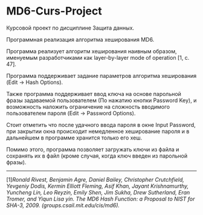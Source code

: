 # MD6-Curs-Project
Курсовой проект по дисциплине Защита данных.

Программная реализация алгоритма хеширования MD6.

Программа реализует алгоритм хеширования наивным образом,
именуемым разработчиками как layer-by-layer mode of operation [1, с. 47].

Программа поддерживает задание параметров алгоритма хеширования (Edit -> Hash Options).

Также программа поддерживает ввод ключа на основе парольной фразы задаваемой пользователем (По нажатию кнопки Password Key), и возможность наложить ограничение на сложность вводимого пользователем пароля (Edit -> Password Options).

Стоит отметить что после удачного ввода пароля в окне Input Password, при закрытии окна происходит немедленное хеширование пароля и в дальнейшем в программе хранится только его хеш.

Помимо этого, программа позволяет загружать ключи из файла и сохранять их в файл (кроме случая, когда ключ введен из парольной фразы).
___
[1]*Ronald Rivest, Benjamin Agre, Daniel Bailey, Christopher Crutchfield, Yevgeniy Dodis,
Kermin Elliott Fleming, Asif Khan, Jayant Krishnamurthy, Yuncheng Lin, Leo Reyzin,
Emily Shen, Jim Sukha, Drew Sutherland, Eran Tromer, and Yiqun Lisa yin. The MD6
Hash Function: a Proposal to NIST for SHA-3, 2009. (groups.csail.mit.edu/cis/md6).*
